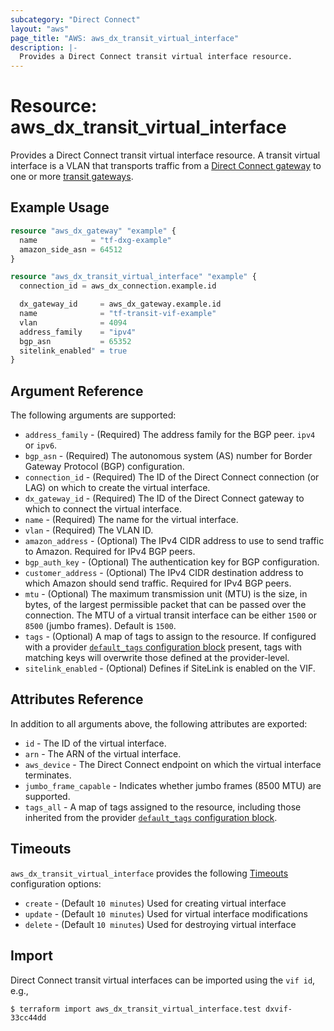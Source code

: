 ```yaml
---
subcategory: "Direct Connect"
layout: "aws"
page_title: "AWS: aws_dx_transit_virtual_interface"
description: |-
  Provides a Direct Connect transit virtual interface resource.
---
```


# Resource: aws_dx_transit_virtual_interface

Provides a Direct Connect transit virtual interface resource.
A transit virtual interface is a VLAN that transports traffic from a [Direct Connect gateway](dx_gateway.html) to one or more [transit gateways](ec2_transit_gateway.html).

## Example Usage

```terraform
resource "aws_dx_gateway" "example" {
  name            = "tf-dxg-example"
  amazon_side_asn = 64512
}

resource "aws_dx_transit_virtual_interface" "example" {
  connection_id = aws_dx_connection.example.id

  dx_gateway_id     = aws_dx_gateway.example.id
  name              = "tf-transit-vif-example"
  vlan              = 4094
  address_family    = "ipv4"
  bgp_asn           = 65352
  sitelink_enabled" = true
}
```

## Argument Reference

The following arguments are supported:

* `address_family` - (Required) The address family for the BGP peer. `ipv4 ` or `ipv6`.
* `bgp_asn` - (Required) The autonomous system (AS) number for Border Gateway Protocol (BGP) configuration.
* `connection_id` - (Required) The ID of the Direct Connect connection (or LAG) on which to create the virtual interface.
* `dx_gateway_id` - (Required) The ID of the Direct Connect gateway to which to connect the virtual interface.
* `name` - (Required) The name for the virtual interface.
* `vlan` - (Required) The VLAN ID.
* `amazon_address` - (Optional) The IPv4 CIDR address to use to send traffic to Amazon. Required for IPv4 BGP peers.
* `bgp_auth_key` - (Optional) The authentication key for BGP configuration.
* `customer_address` - (Optional) The IPv4 CIDR destination address to which Amazon should send traffic. Required for IPv4 BGP peers.
* `mtu` - (Optional) The maximum transmission unit (MTU) is the size, in bytes, of the largest permissible packet that can be passed over the connection.
The MTU of a virtual transit interface can be either `1500` or `8500` (jumbo frames). Default is `1500`.
* `tags` - (Optional) A map of tags to assign to the resource. If configured with a provider [`default_tags` configuration block](/docs/providers/aws/index.html#default_tags-configuration-block) present, tags with matching keys will overwrite those defined at the provider-level.
* `sitelink_enabled` - (Optional) Defines if SiteLink is enabled on the VIF.

## Attributes Reference

In addition to all arguments above, the following attributes are exported:

* `id` - The ID of the virtual interface.
* `arn` - The ARN of the virtual interface.
* `aws_device` - The Direct Connect endpoint on which the virtual interface terminates.
* `jumbo_frame_capable` - Indicates whether jumbo frames (8500 MTU) are supported.
* `tags_all` - A map of tags assigned to the resource, including those inherited from the provider [`default_tags` configuration block](/docs/providers/aws/index.html#default_tags-configuration-block).

## Timeouts

`aws_dx_transit_virtual_interface` provides the following
[Timeouts](https://www.terraform.io/docs/configuration/blocks/resources/syntax.html#operation-timeouts) configuration options:

- `create` - (Default `10 minutes`) Used for creating virtual interface
- `update` - (Default `10 minutes`) Used for virtual interface modifications
- `delete` - (Default `10 minutes`) Used for destroying virtual interface

## Import

Direct Connect transit virtual interfaces can be imported using the `vif id`, e.g.,

```
$ terraform import aws_dx_transit_virtual_interface.test dxvif-33cc44dd
```
